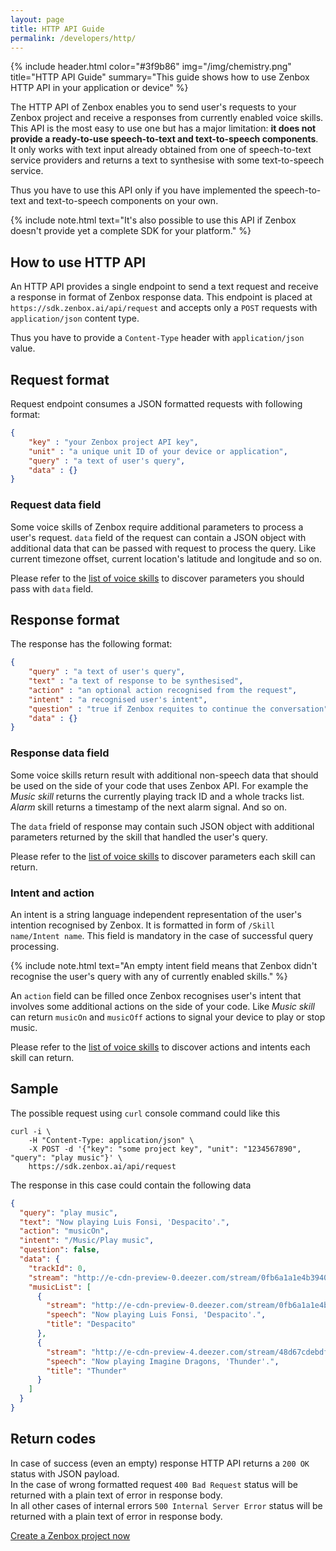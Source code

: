 ```yaml
---
layout: page
title: HTTP API Guide
permalink: /developers/http/
---
```


{% include header.html color="#3f9b86" img="/img/chemistry.png" title="HTTP API Guide" summary="This guide shows how to use Zenbox HTTP API in your application or device" %}

The HTTP API of Zenbox enables you to send user\'s requests to your Zenbox project and receive a responses from currently enabled voice skills.
This API is the most easy to use one but has a major limitation: **it does not provide a ready-to-use speech-to-text and text-to-speech components**.
It only works with text input already obtained from one of speech-to-text service providers and returns a text to synthesise with some text-to-speech service.

Thus you have to use this API only if you have implemented the speech-to-text and text-to-speech components on your own.

{% include note.html text="It's also possible to use this API if Zenbox doesn't provide yet a complete SDK for your platform." %}

## How to use HTTP API
An HTTP API provides a single endpoint to send a text request and receive a response in format of Zenbox response data.
This endpoint is placed at `https://sdk.zenbox.ai/api/request` and accepts only a `POST` requests with `application/json` content type.

Thus you have to provide a `Content-Type` header with `application/json` value.

## Request format
Request endpoint consumes a JSON formatted requests with following format:

```json
{
    "key" : "your Zenbox project API key",
    "unit" : "a unique unit ID of your device or application",
    "query" : "a text of user's query",
    "data" : {}
}
```

### Request data field
Some voice skills of Zenbox require additional parameters to process a user\'s request.
`data` field of the request can contain a JSON object with additional data that can be passed with request to process the query.
Like current timezone offset, current location\'s latitude and longitude and so on.

Please refer to the [list of voice skills](/skills/) to discover parameters you should pass with `data` field.

## Response format
The response has the following format:

```json
{
    "query" : "a text of user's query",
    "text" : "a text of response to be synthesised",
    "action" : "an optional action recognised from the request",
    "intent" : "a recognised user's intent",
    "question" : "true if Zenbox requites to continue the conversation",
    "data" : {}
}
```

### Response data field
Some voice skills return result with additional non-speech data that should be used on the side of your code that uses Zenbox API.
For example the _Music skill_ returns the currently playing track ID and a whole tracks list.
_Alarm_ skill returns a timestamp of the next alarm signal. And so on.

The `data` frield of response may contain such JSON object with additional parameters returned by the skill that handled the user\'s query.

Please refer to the [list of voice skills](/skills/) to discover parameters each skill can return.

### Intent and action
An intent is a string language independent representation of the user\'s intention recognised by Zenbox.
It is formatted in form of `/Skill name/Intent name`.
This field is mandatory in the case of successful query processing.

{% include note.html text="An empty intent field means that Zenbox didn't recognise the user's query with any of currently enabled skills." %}


An `action` field can be filled once Zenbox recognises user\'s intent that involves some additional actions on the side of your code.
Like _Music skill_ can return `musicOn` and `musicOff` actions to signal your device to play or stop music.

Please refer to the [list of voice skills](/skills/) to discover actions and intents each skill can return.

## Sample
The possible request using `curl` console command could like this

```
curl -i \
    -H "Content-Type: application/json" \
    -X POST -d '{"key": "some project key", "unit": "1234567890", "query": "play music"}' \
    https://sdk.zenbox.ai/api/request
```

The response in this case could contain the following data

```json
{
  "query": "play music",
  "text": "Now playing Luis Fonsi, 'Despacito'.",
  "action": "musicOn",
  "intent": "/Music/Play music",
  "question": false,
  "data": {
    "trackId": 0,
    "stream": "http://e-cdn-preview-0.deezer.com/stream/0fb6a1a1e4b3940e51e8f506aadaddb2-4.mp3",
    "musicList": [
      {
        "stream": "http://e-cdn-preview-0.deezer.com/stream/0fb6a1a1e4b3940e51e8f506aadaddb2-4.mp3",
        "speech": "Now playing Luis Fonsi, 'Despacito'.",
        "title": "Despacito"
      },
      {
        "stream": "http://e-cdn-preview-4.deezer.com/stream/48d67cdebdf06b2812cf05f1c06dbdad-4.mp3",
        "speech": "Now playing Imagine Dragons, 'Thunder'.",
        "title": "Thunder"
      }
    ]
  }
}    
```

## Return codes
In case of success (even an empty) response HTTP API returns a `200 OK` status with JSON payload.  
In the case of wrong formatted request `400 Bad Request` status will be returned with a plain text of error in response body.  
In all other cases of internal errors `500 Internal Server Error` status will be returned with a plain text of error in response body.

<div class="text-center padding-top-2x">
  <a href="http://sdk.zenbox.ai" target="_blank" class="btn btn-lg btn-primary">Create a Zenbox project now</a>
</div>